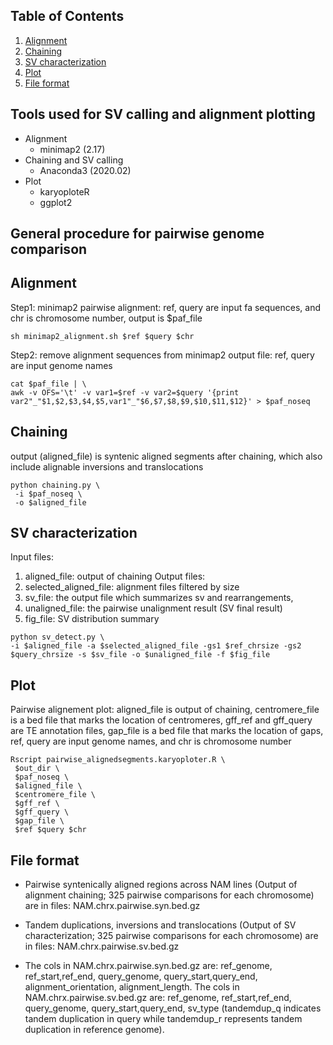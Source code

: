 ## Table of Contents
1. [Alignment](#alignment)
2. [Chaining](#chaning)
3. [SV characterization](#sv-characterization)
4. [Plot](#plot)
5. [File format](#file-format)

## Tools used for SV calling and alignment plotting
- Alignment
    * minimap2 (2.17)
- Chaining and SV calling
    * Anaconda3 (2020.02)
- Plot
    * karyoploteR
    * ggplot2

## General procedure for pairwise genome comparison

## Alignment
Step1: minimap2 pairwise alignment:
ref, query are input fa sequences, and chr is chromosome number, output is $paf_file
```
sh minimap2_alignment.sh $ref $query $chr
```
Step2: remove alignment sequences from minimap2 output file:
ref, query are input genome names
```
cat $paf_file | \
awk -v OFS='\t' -v var1=$ref -v var2=$query '{print var2"_"$1,$2,$3,$4,$5,var1"_"$6,$7,$8,$9,$10,$11,$12}' > $paf_noseq
```
## Chaining
output (aligned_file) is syntenic aligned segments after chaining, which also include alignable inversions and translocations
```
python chaining.py \
 -i $paf_noseq \
 -o $aligned_file
```
## SV characterization
Input files:
1. aligned_file: output of chaining 
Output files:
1. selected_aligned_file: alignment files filtered by size 
2. sv_file: the output file which summarizes sv and rearrangements,
3. unaligned_file: the pairwise unalignment result (SV final result) 
4. fig_file: SV distribution summary
```
python sv_detect.py \
-i $aligned_file -a $selected_aligned_file -gs1 $ref_chrsize -gs2 $query_chrsize -s $sv_file -o $unaligned_file -f $fig_file
```
## Plot
Pairwise alignement plot:
aligned_file is output of chaining, centromere_file is a bed file that marks the location of centromeres,
gff_ref and gff_query are TE annotation files, gap_file is a bed file that marks the location of gaps,
ref, query are input genome names, and chr is chromosome number
```
Rscript pairwise_alignedsegments.karyoploter.R \
 $out_dir \
 $paf_noseq \
 $aligned_file \
 $centromere_file \
 $gff_ref \
 $gff_query \
 $gap_file \
 $ref $query $chr
```
## File format
- Pairwise syntenically aligned regions across NAM lines (Output of alignment chaining; 325 pairwise comparisons for each chromosome) are in files: NAM.chrx.pairwise.syn.bed.gz 
- Tandem duplications, inversions and translocations (Output of SV characterization; 325 pairwise comparisons for each chromosome) are in files: NAM.chrx.pairwise.sv.bed.gz 

- The cols in NAM.chrx.pairwise.syn.bed.gz are: ref_genome, ref_start,ref_end, query_genome, query_start,query_end, alignment_orientation, alignment_length. The cols in NAM.chrx.pairwise.sv.bed.gz are: ref_genome, ref_start,ref_end, query_genome, query_start,query_end, sv_type (tandemdup_q indicates tandem duplication in query while tandemdup_r represents tandem duplication in reference genome).

